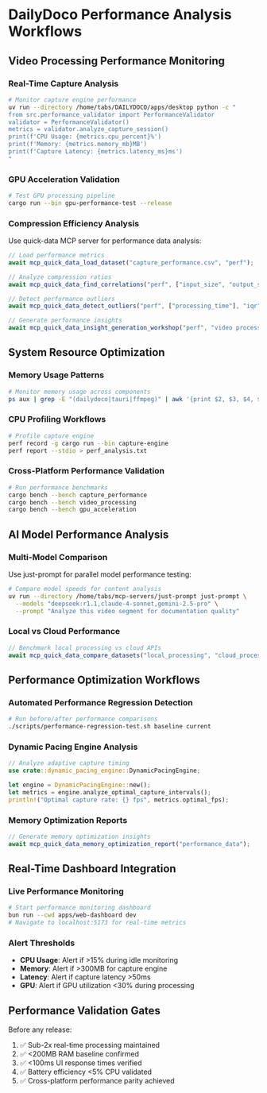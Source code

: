 # DailyDoco Performance Analysis Workflows

## Video Processing Performance Monitoring

### Real-Time Capture Analysis
```bash
# Monitor capture engine performance
uv run --directory /home/tabs/DAILYDOCO/apps/desktop python -c "
from src.performance_validator import PerformanceValidator
validator = PerformanceValidator()
metrics = validator.analyze_capture_session()
print(f'CPU Usage: {metrics.cpu_percent}%')
print(f'Memory: {metrics.memory_mb}MB')
print(f'Capture Latency: {metrics.latency_ms}ms')
"
```

### GPU Acceleration Validation
```bash
# Test GPU processing pipeline
cargo run --bin gpu-performance-test --release
```

### Compression Efficiency Analysis
Use quick-data MCP server for performance data analysis:

```typescript
// Load performance metrics
await mcp_quick_data_load_dataset("capture_performance.csv", "perf");

// Analyze compression ratios
await mcp_quick_data_find_correlations("perf", ["input_size", "output_size", "compression_time"]);

// Detect performance outliers
await mcp_quick_data_detect_outliers("perf", ["processing_time"], "iqr");

// Generate performance insights
await mcp_quick_data_insight_generation_workshop("perf", "video processing optimization");
```

## System Resource Optimization

### Memory Usage Patterns
```bash
# Monitor memory usage across components
ps aux | grep -E "(dailydoco|tauri|ffmpeg)" | awk '{print $2, $3, $4, $11}'
```

### CPU Profiling Workflows
```bash
# Profile capture engine
perf record -g cargo run --bin capture-engine
perf report --stdio > perf_analysis.txt
```

### Cross-Platform Performance Validation
```bash
# Run performance benchmarks
cargo bench --bench capture_performance
cargo bench --bench video_processing
cargo bench --bench gpu_acceleration
```

## AI Model Performance Analysis

### Multi-Model Comparison
Use just-prompt for parallel model performance testing:

```bash
# Compare model speeds for content analysis
uv run --directory /home/tabs/mcp-servers/just-prompt just-prompt \
  --models "deepseek:r1.1,claude-4-sonnet,gemini-2.5-pro" \
  --prompt "Analyze this video segment for documentation quality"
```

### Local vs Cloud Performance
```typescript
// Benchmark local processing vs cloud APIs
await mcp_quick_data_compare_datasets("local_processing", "cloud_processing", ["latency", "throughput"]);
```

## Performance Optimization Workflows

### Automated Performance Regression Detection
```bash
# Run before/after performance comparisons
./scripts/performance-regression-test.sh baseline current
```

### Dynamic Pacing Engine Analysis
```rust
// Analyze adaptive capture timing
use crate::dynamic_pacing_engine::DynamicPacingEngine;

let engine = DynamicPacingEngine::new();
let metrics = engine.analyze_optimal_capture_intervals();
println!("Optimal capture rate: {} fps", metrics.optimal_fps);
```

### Memory Optimization Reports
```typescript
// Generate memory optimization insights
await mcp_quick_data_memory_optimization_report("performance_data");
```

## Real-Time Dashboard Integration

### Live Performance Monitoring
```bash
# Start performance monitoring dashboard
bun run --cwd apps/web-dashboard dev
# Navigate to localhost:5173 for real-time metrics
```

### Alert Thresholds
- **CPU Usage**: Alert if >15% during idle monitoring
- **Memory**: Alert if >300MB for capture engine
- **Latency**: Alert if capture latency >50ms
- **GPU**: Alert if GPU utilization <30% during processing

## Performance Validation Gates
Before any release:
1. ✅ Sub-2x real-time processing maintained
2. ✅ <200MB RAM baseline confirmed  
3. ✅ <100ms UI response times verified
4. ✅ Battery efficiency <5% CPU validated
5. ✅ Cross-platform performance parity achieved